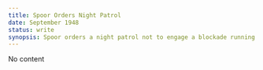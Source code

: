 ```yaml
---
title: Spoor Orders Night Patrol
date: September 1948 
status: write
synopsis: Spoor orders a night patrol not to engage a blockade running POAS flight because he knows that it carries civilian passengers.
---
```

No content